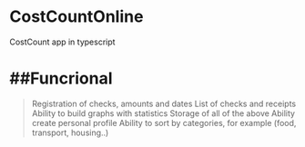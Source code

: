 # CostCountOnline
CostCount app in typescript

##Funcrional
================

 >Registration of checks, amounts and dates
 >List of checks and receipts
 >Ability to build graphs with statistics
 >Storage of all of the above
 >Ability create personal profile
 >Ability to sort by categories, for example (food, transport, housing..)
